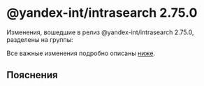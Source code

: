 # @yandex-int/intrasearch 2.75.0

<!-- ЧЕЛОВЕЧЕСКОЕ ВСТУПЛЕНИЕ -->

Изменения, вошедшие в релиз @yandex-int/intrasearch 2.75.0, разделены на группы:

Все важные изменения подробно описаны [ниже](#Пояснения).

## Пояснения

